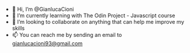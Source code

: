 - 👋 Hi, I’m @GianlucaCioni
- 🌱 I’m currently learning with The Odin Project - Javascript course
- 💞️ I’m looking to collaborate on anything that can help me improve my skills
- 📫 You can reach me by sending an email to gianlucacioni93@gmail.com

<!---
Gianluca-Cioni/Gianluca-Cioni is a ✨ special ✨ repository because its `README.md` (this file) appears on your GitHub profile.
You can click the Preview link to take a look at your changes.
--->
